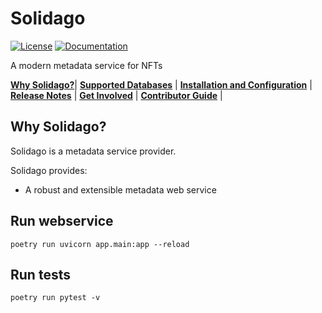 # Solidago

[![License](https://img.shields.io/badge/License-MIT-blue)](https://opensource.org/licenses/MIT)
[![Documentation](https://img.shields.io/badge/doc-blockstead.org-lightgrey)](https://solidago.blockstead.org)

A modern metadata service for NFTs

[**Why Solidago?**](#why-solidago)|
[**Supported Databases**](#supported-databases) |
[**Installation and Configuration**](#installation-and-configuration) |
[**Release Notes**](RELEASING/README.md#release-notes-for-recent-releases) |
[**Get Involved**](#get-involved) |
[**Contributor Guide**](#contributor-guide) |

## Why Solidago?
Solidago is a metadata service provider.

Solidago provides:

- A robust and extensible metadata web service

## Run webservice
`poetry run uvicorn app.main:app --reload`

## Run tests
`poetry run pytest -v`
